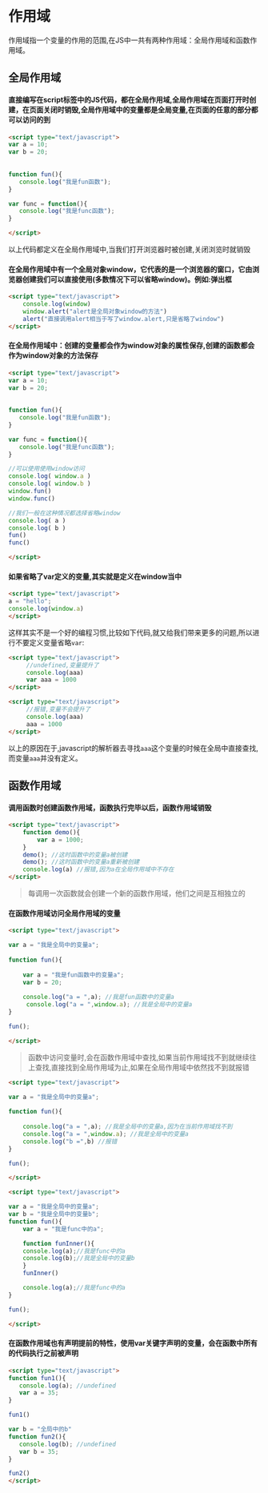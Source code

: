# 作用域

作用域指一个变量的作用的范围,在JS中一共有两种作用域：全局作用域和函数作用域。

## 全局作用域

#### 直接编写在script标签中的JS代码，都在全局作用域,全局作用域在页面打开时创建，在页面关闭时销毁,全局作用域中的变量都是全局变量,在页面的任意的部分都可以访问的到

```html
<script type="text/javascript">
var a = 10;
var b = 20;
	
			
function fun(){
   console.log("我是fun函数");
}

var func = function(){
   console.log("我是func函数");
}

</script>
```

以上代码都定义在全局作用域中,当我们打开浏览器时被创建,关闭浏览时就销毁

#### 在全局作用域中有一个全局对象window，它代表的是一个浏览器的窗口，它由浏览器创建我们可以直接使用(多数情况下可以省略window)。例如:弹出框

```html
<script type="text/javascript">
	console.log(window)
	window.alert("alert是全局对象window的方法")
	alert("直接调用alert相当于写了window.alert,只是省略了window")
</script>
```

#### 在全局作用域中：创建的变量都会作为window对象的属性保存,创建的函数都会作为window对象的方法保存

```html
<script type="text/javascript">
var a = 10;
var b = 20;
	
			
function fun(){
   console.log("我是fun函数");
}

var func = function(){
   console.log("我是func函数");
}

//可以使用使用window访问
console.log( window.a ) 
console.log( window.b )
window.fun()
window.func()

//我们一般在这种情况都选择省略window
console.log( a ) 
console.log( b )
fun()
func()

</script>
```

#### 如果省略了var定义的变量,其实就是定义在window当中

```html
<script type="text/javascript">
a = "hello";
console.log(window.a)
</script>
```

这样其实不是一个好的编程习惯,比较如下代码,就又给我们带来更多的问题,所以进行不要定义变量省略`var`:

```html
<script type="text/javascript">
     //undefined,变量提升了
     console.log(aaa) 
     var aaa = 1000
</script>
```


```html
<script type="text/javascript">
     //报错,变量不会提升了
     console.log(aaa) 
     aaa = 1000
</script>
```

以上的原因在于,javascript的解析器去寻找`aaa`这个变量的时候在全局中直接查找,而变量`aaa`并没有定义。

## 函数作用域

#### 调用函数时创建函数作用域，函数执行完毕以后，函数作用域销毁

```html
<script type="text/javascript">
	function demo(){
		var a = 1000;
	}
	demo(); //这时函数中的变量a被创建
	demo(); //这时函数中的变量a重新被创建
	console.log(a) //报错,因为a在全局作用域中不存在
</script>
```
		 
> 每调用一次函数就会创建一个新的函数作用域，他们之间是互相独立的


#### 在函数作用域访问全局作用域的变量

```html
<script type="text/javascript">

var a = "我是全局中的变量a";
			
function fun(){
				
    var a = "我是fun函数中的变量a";
    var b = 20;
				
    console.log("a = ",a); //我是fun函数中的变量a
     console.log("a = ",window.a); //我是全局中的变量a	
}

fun();

</script>
```

> 函数中访问变量时,会在函数作用域中查找,如果当前作用域找不到就继续往上查找,直接找到全局作用域为止,如果在全局作用域中依然找不到就报错

```html
<script type="text/javascript">

var a = "我是全局中的变量a";
			
function fun(){
								
    console.log("a = ",a); //我是全局中的变量a,因为在当前作用域找不到
    console.log("a = ",window.a); //我是全局中的变量a
    console.log("b =",b) //报错
}

fun();

</script>
```

```html
<script type="text/javascript">

var a = "我是全局中的变量a";
var b = "我是全局中的变量b";
function fun(){
    var a = "我是func中的a";

    function funInner(){
	console.log(a);//我是func中的a
	console.log(b);//我是全局中的变量b
    }
    funInner()

    console.log(a);//我是func中的a
}

fun();

</script>
```

#### 在函数作用域也有声明提前的特性，使用var关键字声明的变量，会在函数中所有的代码执行之前被声明

```html
<script type="text/javascript">
function fun1(){
   console.log(a); //undefined				
   var a = 35;
}

fun1()

var b = "全局中的b"
function fun2(){
   console.log(b); //undefined				
   var b = 35;
}

fun2()
</script>
```
